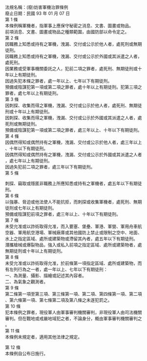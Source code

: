 法規名稱：(廢)妨害軍機治罪條例  
廢止日期：民國 93 年 01 月 07 日  
第 1 條  
本條例稱軍機者，指軍事上應保守秘密之消息、文書、圖畫或物品。  
前項消息、文書、圖畫或物品之種類範圍，由國防部以命令定之。  
第 2 條  
因職務上知悉或持有之軍機，洩漏、交付或公示於他人者，處死刑或無期  
徒刑。  
因職務上知悉或持有之軍機，洩漏、交付或公示於外國或其派遣之人者，  
處死刑。  
因業務或受軍事機關委託之人，犯前二項之罪者，處死刑、無期徒刑或十  
年以上有期徒刑。  
因過失犯本條之罪者，處一年以上、七年以下有期徒刑。  
預備或陰謀犯第一項或第二項之罪者，處十年以上有期徒刑。犯第三項之  
罪者，處七年以上有期徒刑。  
第 3 條  
因刺探、收集而得之軍機，洩漏、交付或公示於他人者，處死刑、無期徒  
刑或十年以上有期徒刑。  
因刺探、收集而得之軍機，洩漏、交付或公示於外國或其派遣之人者，處  
死刑或無期徒刑。  
預備或陰謀犯第一項或第二項之罪者，處三年以上、十年以下有期徒刑。  
第 4 條  
因偶然得知或偶然持有之軍機，洩漏、交付或公示於他人者，處三年以上  
、十年以下有期徒刑。  
因偶然得知或偶然持有之軍機，洩漏、交付或公示於外國或其派遣之人者  
，處七年以上有期徒刑。  
因過失犯前二項之罪者，處三年以下有期徒刑。  
第 5 條  


刺探、竊取或隱匿非職務上所應知悉或持有之軍機者，處五年以下有期徒  
刑。  
第 6 條  
以強暴、脅迫或他法使人不能抗拒，而刺探或收集軍機者，處死刑、無期  
徒刑或七年以上有期徒刑。  
預備或陰謀犯前項之罪者，處三年以上、十年以下有期徒刑。  
第 7 條  
未受允准或以詐術取得允准，而入要塞、堡壘、軍港、軍營、軍用舟車航  
空器、軍用航空港場、軍械廠庫或其他國防上禁止或限制之空中、地面、  
水上之指定區域、處所或建築物或滯留其內者，處五年以下有期徒刑。  
潛攜槍械或爆裂物品，強入或私入前項之指定區域、處所或建築物者，處  
無期徒刑或十年以上有期徒刑。  
第 8 條  
未受允准或以詐術取得允准，於前條第一項指定區域、處所或建築物，而  
有左列行為之一者，處一年以上、七年以下有期徒刑：  
一、為測量、攝影、描繪或記述其內容者。  
二、為氣象之觀測者。  
第 9 條  
第二條第一項至第三項、第三條第一項、第二項、第四條第一項、第二項  
、第六條第一項、第七條第二項及第八條之未遂犯罰之。  
第 10 條  
犯本條例之罪者，現役軍人由軍事審判機關審判，非現役軍人由司法機關  
審判。但在戰地或戒嚴地域犯之者，不論身分，概由軍事審判機關審判之  
。  
第 11 條  
本條例未規定者，適用其他法律之規定。  


第 12 條  
本條例自公布日施行。  


